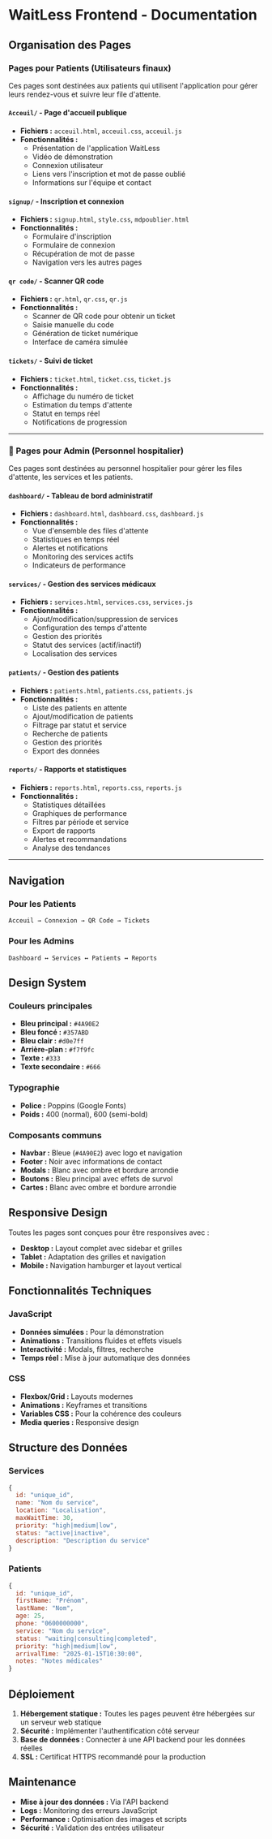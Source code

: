 # WaitLess Frontend - Documentation

## Organisation des Pages

### Pages pour Patients (Utilisateurs finaux)

Ces pages sont destinées aux patients qui utilisent l'application pour gérer leurs rendez-vous et suivre leur file d'attente.

#### `Acceuil/` - Page d'accueil publique
- **Fichiers :** `acceuil.html`, `acceuil.css`, `acceuil.js`
- **Fonctionnalités :**
  - Présentation de l'application WaitLess
  - Vidéo de démonstration
  - Connexion utilisateur
  - Liens vers l'inscription et mot de passe oublié
  - Informations sur l'équipe et contact

#### `signup/` - Inscription et connexion
- **Fichiers :** `signup.html`, `style.css`, `mdpoublier.html`
- **Fonctionnalités :**
  - Formulaire d'inscription
  - Formulaire de connexion
  - Récupération de mot de passe
  - Navigation vers les autres pages

#### `qr code/` - Scanner QR code
- **Fichiers :** `qr.html`, `qr.css`, `qr.js`
- **Fonctionnalités :**
  - Scanner de QR code pour obtenir un ticket
  - Saisie manuelle du code
  - Génération de ticket numérique
  - Interface de caméra simulée

#### `tickets/` - Suivi de ticket
- **Fichiers :** `ticket.html`, `ticket.css`, `ticket.js`
- **Fonctionnalités :**
  - Affichage du numéro de ticket
  - Estimation du temps d'attente
  - Statut en temps réel
  - Notifications de progression

---

### 🏥 Pages pour Admin (Personnel hospitalier)

Ces pages sont destinées au personnel hospitalier pour gérer les files d'attente, les services et les patients.

#### `dashboard/` - Tableau de bord administratif
- **Fichiers :** `dashboard.html`, `dashboard.css`, `dashboard.js`
- **Fonctionnalités :**
  - Vue d'ensemble des files d'attente
  - Statistiques en temps réel
  - Alertes et notifications
  - Monitoring des services actifs
  - Indicateurs de performance

#### `services/` - Gestion des services médicaux
- **Fichiers :** `services.html`, `services.css`, `services.js`
- **Fonctionnalités :**
  - Ajout/modification/suppression de services
  - Configuration des temps d'attente
  - Gestion des priorités
  - Statut des services (actif/inactif)
  - Localisation des services

#### `patients/` - Gestion des patients
- **Fichiers :** `patients.html`, `patients.css`, `patients.js`
- **Fonctionnalités :**
  - Liste des patients en attente
  - Ajout/modification de patients
  - Filtrage par statut et service
  - Recherche de patients
  - Gestion des priorités
  - Export des données

#### `reports/` - Rapports et statistiques
- **Fichiers :** `reports.html`, `reports.css`, `reports.js`
- **Fonctionnalités :**
  - Statistiques détaillées
  - Graphiques de performance
  - Filtres par période et service
  - Export de rapports
  - Alertes et recommandations
  - Analyse des tendances

---

## Navigation

### Pour les Patients
```
Acceuil → Connexion → QR Code → Tickets
```

### Pour les Admins
```
Dashboard ↔ Services ↔ Patients ↔ Reports
```

## Design System

### Couleurs principales
- **Bleu principal :** `#4A90E2`
- **Bleu foncé :** `#357ABD`
- **Bleu clair :** `#d0e7ff`
- **Arrière-plan :** `#f7f9fc`
- **Texte :** `#333`
- **Texte secondaire :** `#666`

### Typographie
- **Police :** Poppins (Google Fonts)
- **Poids :** 400 (normal), 600 (semi-bold)

### Composants communs
- **Navbar :** Bleue (`#4A90E2`) avec logo et navigation
- **Footer :** Noir avec informations de contact
- **Modals :** Blanc avec ombre et bordure arrondie
- **Boutons :** Bleu principal avec effets de survol
- **Cartes :** Blanc avec ombre et bordure arrondie

## Responsive Design

Toutes les pages sont conçues pour être responsives avec :
- **Desktop :** Layout complet avec sidebar et grilles
- **Tablet :** Adaptation des grilles et navigation
- **Mobile :** Navigation hamburger et layout vertical

## Fonctionnalités Techniques

### JavaScript
- **Données simulées :** Pour la démonstration
- **Animations :** Transitions fluides et effets visuels
- **Interactivité :** Modals, filtres, recherche
- **Temps réel :** Mise à jour automatique des données

### CSS
- **Flexbox/Grid :** Layouts modernes
- **Animations :** Keyframes et transitions
- **Variables CSS :** Pour la cohérence des couleurs
- **Media queries :** Responsive design

## Structure des Données

### Services
```javascript
{
  id: "unique_id",
  name: "Nom du service",
  location: "Localisation",
  maxWaitTime: 30,
  priority: "high|medium|low",
  status: "active|inactive",
  description: "Description du service"
}
```

### Patients
```javascript
{
  id: "unique_id",
  firstName: "Prénom",
  lastName: "Nom",
  age: 25,
  phone: "0600000000",
  service: "Nom du service",
  status: "waiting|consulting|completed",
  priority: "high|medium|low",
  arrivalTime: "2025-01-15T10:30:00",
  notes: "Notes médicales"
}
```

## Déploiement

1. **Hébergement statique :** Toutes les pages peuvent être hébergées sur un serveur web statique
2. **Sécurité :** Implémenter l'authentification côté serveur
3. **Base de données :** Connecter à une API backend pour les données réelles
4. **SSL :** Certificat HTTPS recommandé pour la production

## Maintenance

- **Mise à jour des données :** Via l'API backend
- **Logs :** Monitoring des erreurs JavaScript
- **Performance :** Optimisation des images et scripts
- **Sécurité :** Validation des entrées utilisateur 